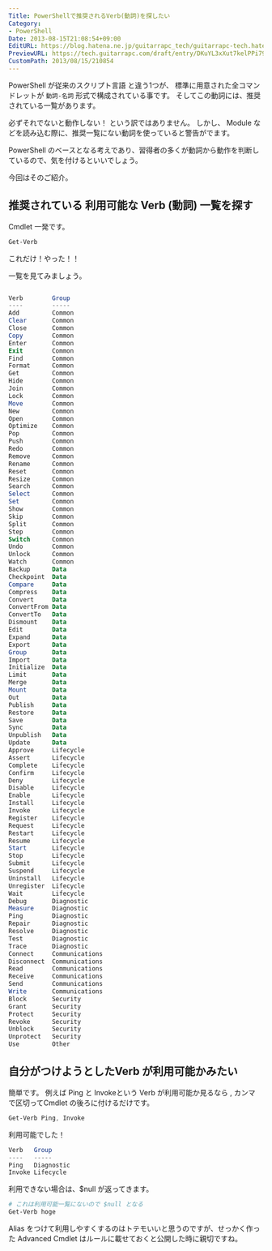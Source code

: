 ```yaml
---
Title: PowerShellで推奨されるVerb(動詞)を探したい
Category:
- PowerShell
Date: 2013-08-15T21:08:54+09:00
EditURL: https://blog.hatena.ne.jp/guitarrapc_tech/guitarrapc-tech.hatenablog.com/atom/entry/6802418398340959973
PreviewURL: https://tech.guitarrapc.com/draft/entry/DKuYL3xXut7kelPPi7903ck-zeU
CustomPath: 2013/08/15/210854
---
```


<!--
Date: 2013-08-15T21:08:54+09:00
URL: https://tech.guitarrapc.com/entry/2013/08/15/210854
-->

PowerShell が従来のスクリプト言語 と違う1つが、 標準に用意された全コマンドレットが `動詞-名詞` 形式で構成されている事です。
そしてこの動詞には、推奨されている一覧があります。

必ずそれでないと動作しない！ という訳ではありません。
しかし、 Module などを読み込む際に、推奨一覧にない動詞を使っていると警告がでます。

PowerShell のベースとなる考えであり、習得者の多くが動詞から動作を判断しているので、気を付けるといいでしょう。

今回はそのご紹介。



## 推奨されている 利用可能な Verb (動詞) 一覧を探す
Cmdlet 一発です。

```ps1
Get-Verb
```


これだけ！やった！！

一覧を見てみましょう。

```ps1

Verb        Group
----        -----
Add         Common
Clear       Common
Close       Common
Copy        Common
Enter       Common
Exit        Common
Find        Common
Format      Common
Get         Common
Hide        Common
Join        Common
Lock        Common
Move        Common
New         Common
Open        Common
Optimize    Common
Pop         Common
Push        Common
Redo        Common
Remove      Common
Rename      Common
Reset       Common
Resize      Common
Search      Common
Select      Common
Set         Common
Show        Common
Skip        Common
Split       Common
Step        Common
Switch      Common
Undo        Common
Unlock      Common
Watch       Common
Backup      Data
Checkpoint  Data
Compare     Data
Compress    Data
Convert     Data
ConvertFrom Data
ConvertTo   Data
Dismount    Data
Edit        Data
Expand      Data
Export      Data
Group       Data
Import      Data
Initialize  Data
Limit       Data
Merge       Data
Mount       Data
Out         Data
Publish     Data
Restore     Data
Save        Data
Sync        Data
Unpublish   Data
Update      Data
Approve     Lifecycle
Assert      Lifecycle
Complete    Lifecycle
Confirm     Lifecycle
Deny        Lifecycle
Disable     Lifecycle
Enable      Lifecycle
Install     Lifecycle
Invoke      Lifecycle
Register    Lifecycle
Request     Lifecycle
Restart     Lifecycle
Resume      Lifecycle
Start       Lifecycle
Stop        Lifecycle
Submit      Lifecycle
Suspend     Lifecycle
Uninstall   Lifecycle
Unregister  Lifecycle
Wait        Lifecycle
Debug       Diagnostic
Measure     Diagnostic
Ping        Diagnostic
Repair      Diagnostic
Resolve     Diagnostic
Test        Diagnostic
Trace       Diagnostic
Connect     Communications
Disconnect  Communications
Read        Communications
Receive     Communications
Send        Communications
Write       Communications
Block       Security
Grant       Security
Protect     Security
Revoke      Security
Unblock     Security
Unprotect   Security
Use         Other
```


## 自分がつけようとしたVerb が利用可能かみたい
簡単です。
例えば Ping と Invokeという Verb が利用可能か見るなら , カンマ で区切ってCmdlet の後ろに付けるだけです。

```ps1
Get-Verb Ping, Invoke
```


利用可能でした！

```ps1
Verb   Group
----   -----
Ping   Diagnostic
Invoke Lifecycle
```


利用できない場合は、$null が返ってきます。


```ps1
# これは利用可能一覧にないので $null となる
Get-Verb hoge
```


Alias をつけて利用しやすくするのはトテモいいと思うのですが、せっかく作った Advanced Cmdlet はルールに載せておくと公開した時に親切ですね。
